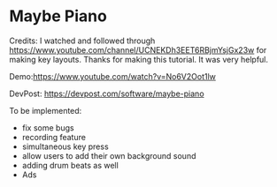 #  Maybe Piano

Credits:
I watched and followed through
https://www.youtube.com/channel/UCNEKDh3EET6RBjmYsjGx23w
for making key layouts. Thanks for making this tutorial. It was very helpful.

Demo:https://www.youtube.com/watch?v=No6V2Oot1lw


DevPost: https://devpost.com/software/maybe-piano

To be implemented:
- fix some bugs
- recording feature
- simultaneous key press
- allow users to add their own background sound 
- adding drum beats as well
- Ads 
